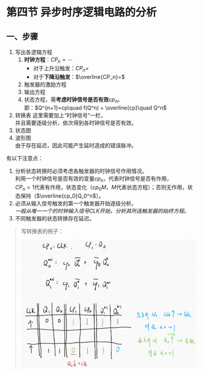 # 第四节 异步时序逻辑电路的分析

## 一、步骤

1. 写出各逻辑方程
   1. **时钟方程**：$CP_n=\cdots$  
      * 对于上升沿触发：$CP_n=$
      * 对于**下降沿触发**：$\overline{CP_n}=$
   2. 触发器的激励方程
   3. 输出方程
   4. 状态方程，需**考虑时钟信号是否有效**$cp_n$。  
      即：$Q^{n+1}=cp\quad f(Q^n) + \overline{cp}\quad Q^n$
2. 转换表
   这里需要加上“时钟信号”一栏，  
   并且需要逐级分析，依次得到各时钟信号是否有效。
3. 状态图
4. 波形图  
   由于存在延迟，因此可能产生延时造成的错误脉冲。

有以下注意点：

1. 分析状态转换时必须考虑各触发器的时钟信号作用情况。  
   利用一个时钟信号是否有效的变量$cp_n$，代表时钟信号是否有作用，  
   $CP_n=1$代表有作用，状态变化（$cp_0M$，$M$代表状态方程）；否则无作用，状态保持（$\overline{cp_0}Q_0^n$）。
2. 必须从输入信号触发的第一个触发器开始逐级分析。  
   *一般从唯一一个的时钟输入信号$CLK$开始，分析其所连触发器的始终方程。*
3. 不同触发器的状态转换存在延迟。

> 写转换表的例子：
>
> ![转换表例](images/Sequential_Logic_Circult-4--12-14_10-07-39.png)  
